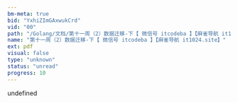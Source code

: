 ```yaml
---
bm-meta: true
bid: "YxhiZImGAxwukCrd"
vid: "00"
path: "/Golang/文档/第十一周（2）数据迁移-下【 微信号 itcodeba 】【麻雀导航 it1024.site】.pdf"
name: "第十一周（2）数据迁移-下【 微信号 itcodeba 】【麻雀导航 it1024.site】"
ext: pdf
visual: false
type: "unknown"
status: "unread"
progress: 10
---
```

undefined